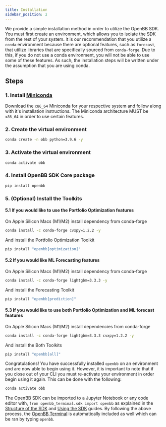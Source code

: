 ```yaml
---
title: Installation
sidebar_position: 2
---
```


We provide a simple installation method in order to utilize the OpenBB SDK. You must first create an environment, which allows you to isolate the SDK from the rest of your system. It is our recommendation that you utilize a `conda` environment because there are optional features, such as `forecast`, that utilize libraries that are specifically sourced from `conda-forge`. Due to this, if you do not use a conda environment, you will not be able to use some of these features. As such, the installation steps will be written under the assumption that you are using conda.

## Steps

### 1. **Install [Miniconda](https://docs.conda.io/en/latest/miniconda.html)**

   Download the `x86_64` Miniconda for your respective system and follow along
   with it's installation instructions. The Miniconda architecture MUST be
   `x86_64` in order to use certain features.

### 2. **Create the virtual environment**

```bash
conda create -n obb python=3.9.6 -y
```

### 3. **Activate the virtual environment**

```bash
conda activate obb
```

### 4. **Install OpenBB SDK Core package**

```bash
pip install openbb
```

### 5. **(Optional) Install the Toolkits**

#### 5.1 **If you would like to use the Portfolio Optimization features**

On Apple Silicon Macs (M1/M2) install dependency from conda-forge

```bash
conda install -c conda-forge cvxpy=1.2.2 -y
```

And install the Portfolio Optimization Toolkit

```bash
pip install "openbb[optimization]"
```

#### 5.2 **If you would like ML Forecasting features**

On Apple Silicon Macs (M1/M2) install dependency from conda-forge

```bash
conda install -c conda-forge lightgbm=3.3.3 -y
```

And install the Forecasting Toolkit

```bash
pip install "openbb[prediction]"
```

#### 5.3 **If you would like to use both Portfolio Optimization and ML forecast features**

On Apple Silicon Macs (M1/M2) install dependencies from conda-forge

```bash
conda install -c conda-forge lightgbm=3.3.3 cvxpy=1.2.2 -y
```

And install the Both Toolkits

```bash
pip install "openbb[all]"
```

Congratulations! You have successfully installed `openbb` on an environment and are now able to begin using it. However, it is important to note that if you close out of your CLI you must re-activate your environment in order begin using it again. This can be done with the following:

```bash
conda activate obb
```

The OpenBB SDK can be imported to a Jupyter Notebook or any code editor with, `from openbb_terminal.sdk import openbb` as explained in the [Structure of the SDK](/sdk/guides/basics/structure) and [Using the SDK](/sdk/guides/basics/using) guides. By following the above process, the [OpenBB Terminal](/terminal) is automatically included as well which can be ran by typing `openbb`.

